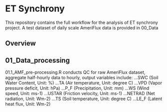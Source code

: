 # ET Synchrony
This repository contains the full workflow for the analysis of ET synchrony project.
A test dataset of daily scale AmeriFlux data is provided in 00_Data

## Overview

## 01_Data_processing
01.1_AMF_pre-processing.R conducts QC for raw AmeriFlux dataset, aggregate half-hourly data to hourly, output variables include:
...SWC (Soil Water Content, Unit: %)
...TA (Air temperature, Unit: degree C)
...VPD (Vapor pressure deficit, Unit: hPa)
...P_F (Precipitation, Unit: mm)
...WS (Wind speed, Unit: ms-1)
...USTAR (Friction velocity, Unit: ms-1)
...NETRAD (Net radiation, Unit: Wm-2)
...TS (Soil temperature, Unit: degree C)
...LE_F (Latent heat flux, Unit: Wm-2)
